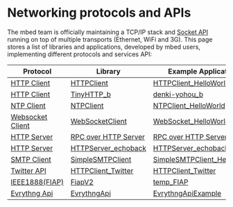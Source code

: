 # Networking protocols and APIs

The mbed team is officially maintaining a TCP/IP stack and [Socket API](https://developer.mbed.orghttps://developer.mbed.org/handbook/Socket) running on top of multiple transports (Ethernet, WiFi and 3G). This page stores a list of libraries and applications, developed by mbed users, implementing different protocols and services API:

Protocol | Library | Example Application |  Documentation |     
---|---|---|---|  
[HTTP Client](http://tools.ietf.org/html/rfc2616) | [HTTPClient](https://developer.mbed.org/users/donatien/code/HTTPClient/) | [HTTPClient_HelloWorld](https://developer.mbed.org/users/donatien/code/HTTPClient_HelloWorld/) | [Documentation](https://developer.mbed.orghttps://developer.mbed.org/users/donatien/code/HTTPClient/docs/tip/)  
[HTTP Client](http://tools.ietf.org/html/rfc2616) | [TinyHTTP_b](https://developer.mbed.orghttps://developer.mbed.org/users/okini3939/code/denki-yohou_b/) | [denki-yohou_b](https://developer.mbed.orghttps://developer.mbed.org/users/okini3939/code/denki-yohou_b/) | [Documentation](https://developer.mbed.orghttps://developer.mbed.orghttps://developer.mbed.org/users/okini3939/code/denki-yohou_b/docs/tip/)  
[NTP Client](http://tools.ietf.org/html/rfc1305) | [NTPClient](https://developer.mbed.org/users/donatien/code/NTPClient/) | [NTPClient_HelloWorld](https://developer.mbed.org/users/donatien/code/NTPClient_HelloWorld/) | [Documentation](http://mbed.orghttps://developer.mbed.org/users/donatien/code/NTPClient/docs/tip/)  
[Websocket Client](http://tools.ietf.org/html/rfc6455) | [WebSocketClient](https://developer.mbed.org/users/samux/code/WebSocketClient//) | [WebSocket_HelloWorld](https://developer.mbed.org/users/samux/code/Websocket_Ethernet_HelloWorld/) | [Documentation](http://mbed.org/users/samux/code/WebSocketClient/docs/tip/)  
[HTTP Server](http://tools.ietf.org/html/rfc2616) | [RPC over HTTP Server](https://developer.mbed.orghttps://developer.mbed.orghttps://developer.mbed.org/users/feb11/code/HTTP-Server/) | [RPC over HTTP Server](https://developer.mbed.orghttps://developer.mbed.org/users/feb11/code/HTTP-Server) | [Documentation](https://developer.mbed.orghttps://developer.mbed.org/users/feb11/code/HTTP-Server)  
[HTTP Server](http://tools.ietf.org/html/rfc2616) | [HTTPServer_echoback](https://developer.mbed.orghttps://developer.mbed.org/users/hsgw/code/HTTPServer_echoback/) | [HTTPServer_echoback](https://developer.mbed.orghttps://developer.mbed.org/users/hsgw/code/HTTPServer_echoback/) | [Documentation](https://developer.mbed.orghttps://developer.mbed.orghttps://developer.mbed.org/users/hsgw/code/HTTPServer_echoback/docs/tip)  
[SMTP Client](http://www.ietf.org/rfc/rfc2821.txt) | [SimpleSMTPClient](https://developer.mbed.org/users/sunifu/code/SimpleSMTPClient/) | [SimpleSMTPClient_HelloWorld](https://developer.mbed.org/users/sunifu/code/SimpleSMTPClient_HelloWorld/) | [Documentation](https://developer.mbed.orghttps://developer.mbed.org/users/sunifu/code/SimpleSMTPClient/docs/tip/)  
[Twitter API](https://dev.twitter.com/) | [HTTPClient_Twitter](https://developer.mbed.orghttps://developer.mbed.org/users/escalion/code/HTTPClient_Twitter/) | [HTTPClient_Twitter](https://developer.mbed.orghttps://developer.mbed.org/users/escalion/code/HTTPClient_Twitter/) | [Documentation](https://developer.mbed.orghttps://developer.mbed.orghttps://developer.mbed.org/users/escalion/code/HTTPClient_Twitter/wiki/Homepage)  
[IEEE1888(FIAP)](http://ja.wikipedia.org/wiki/IEEE1888) | [FiapV2](https://developer.mbed.org/users/yueee_yt/code/FiapV2/) | [temp_FIAP](https://developer.mbed.org/users/yueee_yt/code/temp_FIAP/) | [Documentation](https://developer.mbed.orghttps://developer.mbed.org/users/yueee_yt/code/FiapV2/docs/tip/)  
[Evrythng Api](https://dev.evrythng.com/) | [EvrythngApi](https://developer.mbed.org/users/vladounet/code/EvrythngApi/) | [EvrythngApiExample](https://developer.mbed.org/users/vladounet/code/EvrythngApiExample/) | [Documentation](https://developer.mbed.orghttps://developer.mbed.org/users/vladounet/code/EvrythngApi/docs/tip/)  
